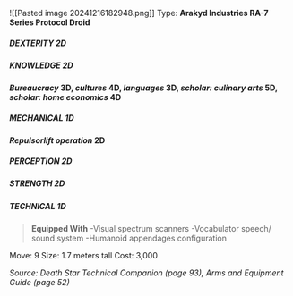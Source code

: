 ![[Pasted image 20241216182948.png]]
Type: **Arakyd Industries RA-7 Series Protocol Droid**
##### DEXTERITY 2D
##### KNOWLEDGE 2D
***Bureaucracy* 3D, *cultures* 4D, *languages* 3D, *scholar: culinary arts* 5D, *scholar: home economics* 4D**
##### MECHANICAL 1D
***Repulsorlift operation* 2D**
##### PERCEPTION 2D
##### STRENGTH 2D
##### TECHNICAL 1D

> **Equipped With**
> -Visual spectrum scanners
> -Vocabulator speech/ sound system
> -Humanoid appendages configuration

Move: 9
Size: 1.7 meters tall
Cost: 3,000

*Source: Death Star Technical Companion (page 93), Arms and Equipment Guide (page 52)*